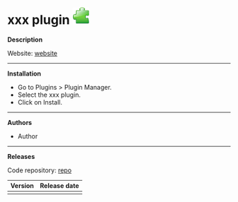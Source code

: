 # xxx plugin ![](/images/plugin.png)

**Description**

Website: [website](link)

----

**Installation** 
* Go to Plugins > Plugin Manager. 
* Select the xxx plugin.
* Click on Install.

----

**Authors**
* Author

---- 

**Releases**

Code repository: [repo](link)

| Version | Release date |
| ------- |:------------:| 
| | | 

